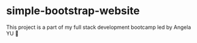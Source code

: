 # simple-bootstrap-website
This project is a part of my full stack development bootcamp led by Angela YU 🚀
